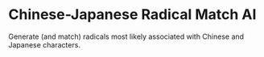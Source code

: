 # Chinese-Japanese Radical Match AI
 Generate (and match) radicals most likely associated with Chinese and Japanese characters.
